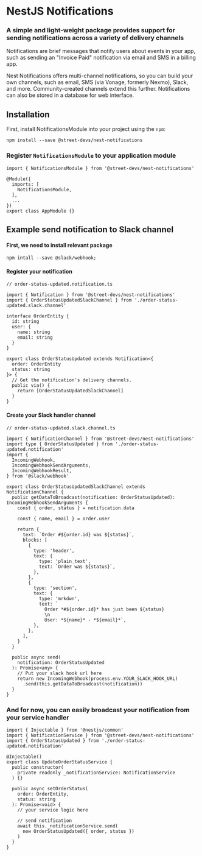 # NestJS Notifications

### A simple and light-weight package provides support for sending notifications across a variety of delivery channels

Notifications are brief messages that notify users about events in your app, such as sending an "Invoice Paid" notification via email and SMS in a billing app.

Nest Notifications offers multi-channel notifications, so you can build your own channels, such as email, SMS (via Vonage, formerly Nexmo), Slack, and more. Community-created channels extend this further. Notifications can also be stored in a database for web interface.

## Installation
First, install NotificationsModule into your project using the `npm`:

```shell
npm install --save @street-devs/nest-notifications
```

### Register `NotificationsModule` to your application module

```
import { NotificationsModule } from '@street-devs/nest-notifications'

@Module({
  imports: [
    NotificationsModule,
  ],
  ...
})
export class AppModule {}
```

## Example send notification to Slack channel

#### First, we need to install relevant package

```
npm intall --save @slack/webhook;
```

#### Register your notification

```
// order-status-updated.notification.ts

import { Notification } from '@street-devs/nest-notifications'
import { OrderStatusUpdatedSlackChannel } from './order-status-updated.slack.channel'

interface OrderEntity {
  id: string
  user: {
    name: string
    email: string
  }
}

export class OrderStatusUpdated extends Notification<{
  order: OrderEntity
  status: string
}> {
  // Get the notification's delivery channels.
  public via() {
    return [OrderStatusUpdatedSlackChannel]
  }
}

```

#### Create your Slack handler channel

```
// order-status-updated.slack.channel.ts

import { NotificationChannel } from '@street-devs/nest-notifications'
import type { OrderStatusUpdated } from './order-status-updated.notification'
import {
  IncomingWebhook,
  IncomingWebhookSendArguments,
  IncomingWebhookResult,
} from '@slack/webhook'

export class OrderStatusUpdatedSlackChannel extends NotificationChannel {
  public getDataToBroadcast(notification: OrderStatusUpdated): IncomingWebhookSendArguments {
    const { order, status } = notification.data

    const { name, email } = order.user

    return {
      text: `Order #${order.id} was ${status}`,
      blocks: [
        {
          type: 'header',
          text: {
            type: 'plain_text',
            text: `Order was ${status}`,
          },
        },
        {
          type: 'section',
          text: {
            type: 'mrkdwn',
            text: `
              Order *#${order.id}* has just been ${status}
              \n
              User: *${name}* - *${email}*`,
          },
        },
      ],
    }
  }

  public async send(
    notification: OrderStatusUpdated
  ): Promise<any> {
    // Put your slack hook url here
    return new IncomingWebhook(process.env.YOUR_SLACK_HOOK_URL)
      .send(this.getDataToBroadcast(notification))
  }
}
```

### And for now, you can easily broadcast your notification from your service handler

```
import { Injectable } from '@nestjs/common'
import { NotificationService } from '@street-devs/nest-notifications'
import { OrderStatusUpdated } from './order-status-updated.notification'

@Injectable()
export class UpdateOrderStatusService {
  public constructor(
    private readonly _notificationService: NotificationService
  ) {}

  public async setOrderStatus(
    order: OrderEntity,
    status: string
  ): Promise<void> {
    // your service logic here

    // send notification
    await this._notificationService.send(
      new OrderStatusUpdated({ order, status })
    )
  }
}
```